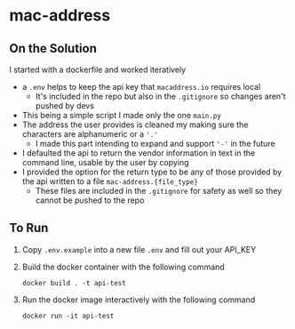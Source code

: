 # mac-address

## On the Solution

I started with a dockerfile and worked iteratively

- a `.env` helps to keep the api key that `macaddress.io` requires local
  - It's included in the repo but also in the `.gitignore` so changes aren't pushed by devs
- This being a simple script I made only the one `main.py`
- The address the user provides is cleaned my making sure the characters are alphanumeric or a `'.'` 
  - I made this part intending to expand and support `'-'` in the future
- I defaulted the api to return the vendor information in text in the command line, usable by the user by copying
- I provided the option for the return type to be any of those provided by the api written to a file `mac-address.{file_type}`
  - These files are included in the `.gitignore` for safety as well so they cannot be pushed to the repo


## To Run

1. Copy `.env.example` into a new file `.env` and fill out your API_KEY

2. Build the docker container with the following command

    `docker build . -t api-test`

3. Run the docker image interactively with the following command

    `docker run -it api-test`
